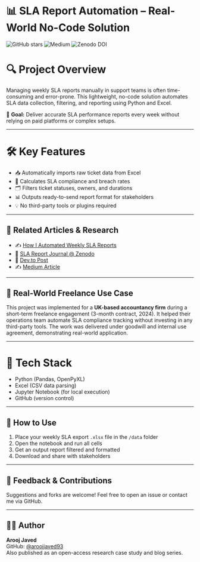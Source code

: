 # 📊 SLA Report Automation – Real-World No-Code Solution

![GitHub stars](https://img.shields.io/github/stars/aroojjaved93/Sla-report-automation?style=social)
![Medium](https://img.shields.io/badge/Medium-Article-green)
![Zenodo DOI](https://img.shields.io/badge/Published-Zenodo-blue)

# 🔍 Project Overview

Managing weekly SLA reports manually in support teams is often time-consuming and error-prone. This lightweight, no-code solution automates SLA data collection, filtering, and reporting using Python and Excel. 

🎯 **Goal:** Deliver accurate SLA performance reports every week without relying on paid platforms or complex setups.

---

# 🛠️ Key Features

- 📥 Automatically imports raw ticket data from Excel
- 🧮 Calculates SLA compliance and breach rates
- 🗂 Filters ticket statuses, owners, and durations
- 📊 Outputs ready-to-send report format for stakeholders
- 💡 No third-party tools or plugins required

---

## 🔗 Related Articles & Research

- ✍️ [How I Automated Weekly SLA Reports](https://aroojtech.hashnode.dev/how-i-automated-weekly-sla-reports-in-our-support-team-without-buying-any-tool)
- 📄 [SLA Report Journal @ Zenodo](https://doi.org/10.5281/zenodo.15722071)
- 🧾 [Dev.to Post](https://dev.to/aroojjaved93/automating-weekly-sla-reports-a-no-code-practical-framework-346j)
- ✍️ [Medium Article](https://aroojjaved93.medium.com/automating-sla-report-generation-with-simplicity-586da39539bd)

---

## 💼 Real-World Freelance Use Case

This project was implemented for a **UK-based accountancy firm** during a short-term freelance engagement (3-month contract, 2024). It helped their operations team automate SLA compliance tracking without investing in any third-party tools. The work was delivered under goodwill and internal use agreement, demonstrating real-world application.

---

# 📂 Tech Stack

- Python (Pandas, OpenPyXL)
- Excel (CSV data parsing)
- Jupyter Notebook (for local execution)
- GitHub (version control)

---

## 🚀 How to Use

1. Place your weekly SLA export `.xlsx` file in the `/data` folder
2. Open the notebook and run all cells
3. Get an output report filtered and formatted
4. Download and share with stakeholders

---

## 📧 Feedback & Contributions

Suggestions and forks are welcome! Feel free to open an issue or contact me via GitHub.

---

## 👩‍💻 Author

**Arooj Javed**  
GitHub: [@aroojjaved93](https://github.com/aroojjaved93)  
Also published as an open-access research case study and blog series.
